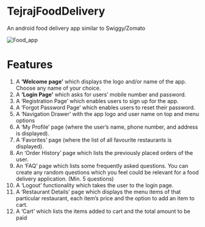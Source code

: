 # TejrajFoodDelivery
An android food delivery app similar to Swiggy/Zomato

![Food_app](https://user-images.githubusercontent.com/76424178/125562251-6662b089-f47d-49a5-a8c8-b585c5dcae2a.gif)

# Features

1. A **‘Welcome page’** which displays the logo and/or name of the app. Choose any name of your choice.
2. A **‘Login Page’** which asks for users’ mobile number and password.
3. A ‘Registration Page’ which enables users to sign up for the app.
4. A ‘Forgot Password Page’ which enables users to reset their password.
5. A ‘Navigation Drawer’ with the app logo and user name on top and menu options 
6. A ‘My Profile’ page (where the user’s name, phone number, and address is displayed).
7. A ‘Favorites’ page (where the list of all favourite restaurants is displayed).
8. An ‘Order History’ page which lists the previously placed orders of the user.
9. An ‘FAQ’ page which lists some frequently asked questions. You can create any random
questions which you feel could be relevant for a food delivery application. (Min. 5
questions)
10. A ‘Logout’ functionality which takes the user to the login page.
11. A ‘Restaurant Details’ page which displays the menu items of that particular restaurant,
each item’s price and the option to add an item to cart.
12. A ‘Cart’ which lists the items added to cart and the total amount to be paid
